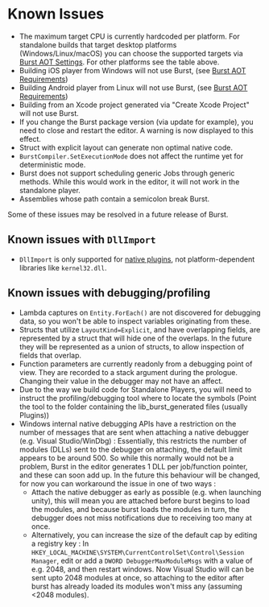 # Known Issues

- The maximum target CPU is currently hardcoded per platform. For standalone builds that target desktop platforms (Windows/Linux/macOS) you can choose the supported targets via [Burst AOT Settings](StandalonePlayerSupport.md#burst-aot-settings). For other platforms see the table above.
- Building iOS player from Windows will not use Burst, (see [Burst AOT Requirements](StandalonePlayerSupport.md#burst-aot-requirements))
- Building Android player from Linux will not use Burst, (see [Burst AOT Requirements](StandalonePlayerSupport.md#burst-aot-requirements))
- Building from an Xcode project generated via "Create Xcode Project" will not use Burst.
- If you change the Burst package version (via update for example), you need to close and restart the editor. A warning is now displayed to this effect.
- Struct with explicit layout can generate non optimal native code.
- `BurstCompiler.SetExecutionMode` does not affect the runtime yet for deterministic mode.
- Burst does not support scheduling generic Jobs through generic methods. While this would work in the editor, it will not work in the standalone player.
- Assemblies whose path contain a semicolon break Burst.

Some of these issues may be resolved in a future release of Burst.

## Known issues with `DllImport`

- `DllImport` is only supported for [native plugins](https://docs.unity3d.com/Manual/NativePlugins.html), not platform-dependent libraries like `kernel32.dll`.

## Known issues with debugging/profiling

- Lambda captures on `Entity.ForEach()` are not discovered for debugging data, so you won't be able to inspect variables originating from these.
- Structs that utilize `LayoutKind=Explicit`, and have overlapping fields, are represented by a struct that will hide one of the overlaps. In the future they will be represented as a union of structs, to allow inspection of fields that overlap.
- Function parameters are currently readonly from a debugging point of view. They are recorded to a stack argument during the prologue. Changing their value in the debugger may not have an affect.
- Due to the way we build code for Standalone Players, you will need to instruct the profiling/debugging tool where to locate the symbols (Point the tool to the folder containing the lib_burst_generated files (usually Plugins))
- Windows internal native debugging APIs have a restriction on the number of messages that are sent when attaching a native debugger (e.g. Visual Studio/WinDbg) :
  Essentially, this restricts the number of modules (DLLs) sent to the debugger on attaching, the default limit appears to be around 500. So while this normally would not be a problem, Burst in the editor generates 1 DLL per job/function pointer, and these can soon add up. In the future this behaviour will be changed, for now you can workaround the issue in one of two ways :
  - Attach the native debugger as early as possible (e.g. when launching unity), this will mean you are attached before burst begins to load the modules, and because burst loads the modules in turn, the debugger does not miss notifications due to receiving too many at once.
  - Alternatively, you can increase the size of the default cap by editing a registry key : In `HKEY_LOCAL_MACHINE\SYSTEM\CurrentControlSet\Control\Session Manager`, edit or add a `DWORD DebuggerMaxModuleMsgs` with a value of e.g. 2048, and then restart windows. Now Visual Studio will can be sent upto 2048 modules at once, so attaching to the editor after burst has already loaded its modules won't miss any (assuming <2048 modules).
